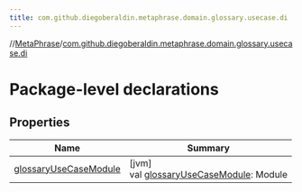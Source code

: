 ```yaml
---
title: com.github.diegoberaldin.metaphrase.domain.glossary.usecase.di
---
```

//[MetaPhrase](../../index.html)/[com.github.diegoberaldin.metaphrase.domain.glossary.usecase.di](index.html)



# Package-level declarations



## Properties


| Name | Summary |
|---|---|
| [glossaryUseCaseModule](glossary-use-case-module.html) | [jvm]<br>val [glossaryUseCaseModule](glossary-use-case-module.html): Module |

